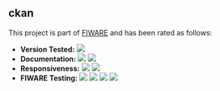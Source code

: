 ## ckan
This project is part of [FIWARE](http://fiware.org/) and has been rated as follows:

* **Version Tested:** ![ ](https://img.shields.io/badge/dynamic/json.svg?label=Version&url=https://jason-fox.github.io/Generic-Enablers/json/ckan.json&query=$.version&colorB=blue)
* **Documentation:** ![ ](https://img.shields.io/badge/dynamic/json.svg?label=Completeness&url=https://jason-fox.github.io/Generic-Enablers/json/ckan.json&query=$.docCompleteness&colorB=blue) ![ ](https://img.shields.io/badge/dynamic/json.svg?label=Usability&url=https://jason-fox.github.io/Generic-Enablers/json/ckan.json&query=$.docSoundness&colorB=blue)
* **Responsiveness:** ![ ](https://img.shields.io/badge/dynamic/json.svg?label=Time%20to%20Respond&url=https://jason-fox.github.io/Generic-Enablers/json/ckan.json&query=$.timeToCharge&colorB=blue) ![ ](https://img.shields.io/badge/dynamic/json.svg?label=Time%20to%20Fix&url=https://jason-fox.github.io/Generic-Enablers/json/ckan.json&query=$.timeToFix&colorB=blue)
* **FIWARE Testing:** ![ ](https://img.shields.io/badge/dynamic/json.svg?label=Tests%20Passed&url=https://jason-fox.github.io/Generic-Enablers/json/ckan.json&query=$.failureRate&colorB=blue)
![ ](https://img.shields.io/badge/dynamic/json.svg?label=Scalability&url=https://jason-fox.github.io/Generic-Enablers/json/ckan.json&query=$.scalability&colorB=blue)
![ ](https://img.shields.io/badge/dynamic/json.svg?label=Performance&url=https://jason-fox.github.io/Generic-Enablers/json/ckan.json&query=$.performance&colorB=blue)
![ ](https://img.shields.io/badge/dynamic/json.svg?label=Stability&url=https://jason-fox.github.io/Generic-Enablers/json/ckan.json&query=$.stability&colorB=blue)